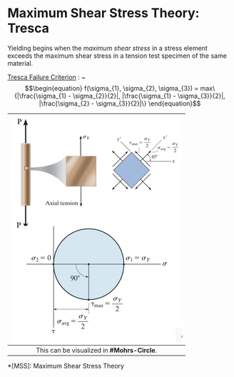 # Maximum Shear Stress Theory: Tresca
Yielding begins when the *maximum shear stress* in a stress element exceeds the maximum shear stress in a tension test specimen of the same material.

[Tresca Failure Criterion](tresca-failure-criterion.md)
: ~$$\begin{equation}
f(\sigma_{1}, \sigma_{2}, \sigma_{3}) = max\{|\frac{\sigma_{1} - \sigma_{2}}{2}|, |\frac{\sigma_{1} - \sigma_{3}}{2}|, |\frac{\sigma_{2} - \sigma_{3}}{2}|\}
\end{equation}$$

| ![](../../../attachments/engr-727-001-advanced-mechanics-of-materials/tresca_failure_theory_in_mohrs_circle_220222_134849_EST.png) |
|:--:|
| This can be visualized in **#Mohrs-Circle**. |

*[MSS]: Maximum Shear Stress Theory